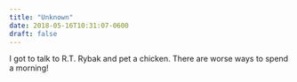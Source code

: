```yaml
---
title: "Unknown"
date: 2018-05-16T10:31:07-0600
draft: false
---
```


I got to talk to R.T. Rybak and pet a chicken. There are worse ways to spend a morning!
